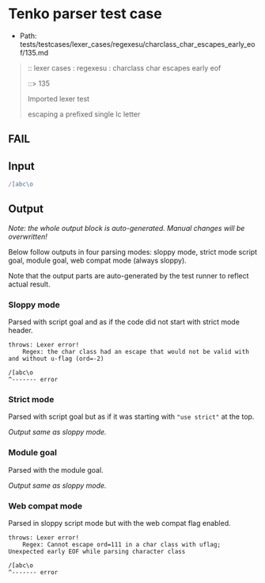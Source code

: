 # Tenko parser test case

- Path: tests/testcases/lexer_cases/regexesu/charclass_char_escapes_early_eof/135.md

> :: lexer cases : regexesu : charclass char escapes early eof
>
> ::> 135
>
> Imported lexer test
>
> escaping a prefixed single lc letter

## FAIL

## Input

`````js
/[abc\o
`````

## Output

_Note: the whole output block is auto-generated. Manual changes will be overwritten!_

Below follow outputs in four parsing modes: sloppy mode, strict mode script goal, module goal, web compat mode (always sloppy).

Note that the output parts are auto-generated by the test runner to reflect actual result.

### Sloppy mode

Parsed with script goal and as if the code did not start with strict mode header.

`````
throws: Lexer error!
    Regex: the char class had an escape that would not be valid with and without u-flag (ord=-2)

/[abc\o
^------- error
`````

### Strict mode

Parsed with script goal but as if it was starting with `"use strict"` at the top.

_Output same as sloppy mode._

### Module goal

Parsed with the module goal.

_Output same as sloppy mode._

### Web compat mode

Parsed in sloppy script mode but with the web compat flag enabled.

`````
throws: Lexer error!
    Regex: Cannot escape ord=111 in a char class with uflag; Unexpected early EOF while parsing character class

/[abc\o
^------- error
`````

